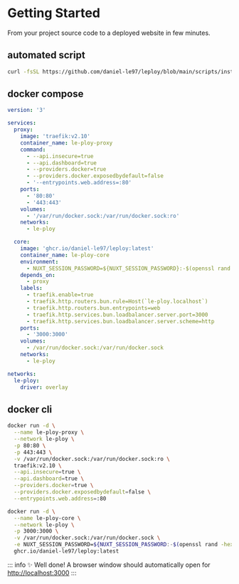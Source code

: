 # Getting Started

From your project source code to a deployed website in few minutes.



## automated script

```bash [bash]
curl -fsSL https://github.com/daniel-le97/leploy/blob/main/scripts/install.sh | bash
```

## docker compose

```yaml [yaml]
version: '3'

services:
  proxy:
    image: 'traefik:v2.10'
    container_name: le-ploy-proxy
    command:
      - --api.insecure=true
      - --api.dashboard=true
      - --providers.docker=true
      - --providers.docker.exposedbydefault=false
      - '--entrypoints.web.address=:80'
    ports:
      - '80:80'
      - '443:443'
    volumes:
      - '/var/run/docker.sock:/var/run/docker.sock:ro'
    networks:
      - le-ploy

  core:
    image: 'ghcr.io/daniel-le97/leploy:latest'
    container_name: le-ploy-core
    environment:
      - NUXT_SESSION_PASSWORD=${NUXT_SESSION_PASSWORD}:-$(openssl rand -hex 32)}
    depends_on:
      - proxy
    labels:
      - traefik.enable=true
      - traefik.http.routers.bun.rule=Host(`le-ploy.localhost`)
      - traefik.http.routers.bun.entrypoints=web
      - traefik.http.services.bun.loadbalancer.server.port=3000
      - traefik.http.services.bun.loadbalancer.server.scheme=http
    ports:
      - '3000:3000'
    volumes:
      - /var/run/docker.sock:/var/run/docker.sock
    networks:
      - le-ploy

networks:
  le-ploy:
    driver: overlay

```



## docker cli

```bash [docker]
docker run -d \
  --name le-ploy-proxy \
  --network le-ploy \
  -p 80:80 \
  -p 443:443 \
  -v /var/run/docker.sock:/var/run/docker.sock:ro \
  traefik:v2.10 \
  --api.insecure=true \
  --api.dashboard=true \
  --providers.docker=true \
  --providers.docker.exposedbydefault=false \
  --entrypoints.web.address=:80
```
```bash [docker]
docker run -d \
  --name le-ploy-core \
  --network le-ploy \
  -p 3000:3000 \
  -v /var/run/docker.sock:/var/run/docker.sock \
  -e NUXT_SESSION_PASSWORD=${NUXT_SESSION_PASSWORD:-$(openssl rand -hex 32)} \
  ghcr.io/daniel-le97/leploy:latest
```


<!-- ```bash [npm]
npm run dev
```

```bash [yarn]
yarn dev
```

```bash [pnpm]
pnpm run dev
``` -->


::: info
✨ Well done! A browser window should automatically open for <http://localhost:3000>
:::